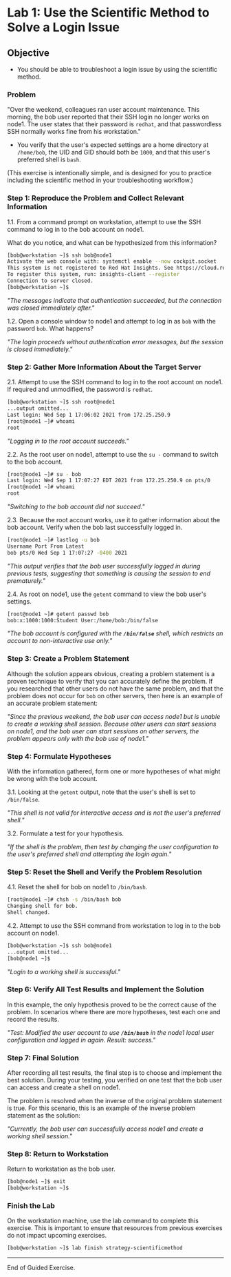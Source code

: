 
# Lab 1: Use the Scientific Method to Solve a Login Issue

## Objective

- You should be able to troubleshoot a login issue by using the scientific method.

### Problem

"Over the weekend, colleagues ran user account maintenance. This morning, the bob user reported that their SSH login no longer works on node1. The user states that their password is `redhat`, and that passwordless SSH normally works fine from his workstation."

- You verify that the user's expected settings are a home directory at `/home/bob`, the UID and GID should both be `1000`, and that this user's preferred shell is `bash`.

(This exercise is intentionally simple, and is designed for you to practice including the scientific method in your troubleshooting workflow.)

### Step 1: Reproduce the Problem and Collect Relevant Information

1.1. From a command prompt on workstation, attempt to use the SSH command to log in to the bob account on node1.

What do you notice, and what can be hypothesized from this information?

```bash
[bob@workstation ~]$ ssh bob@node1
Activate the web console with: systemctl enable --now cockpit.socket
This system is not registered to Red Hat Insights. See https://cloud.redhat.com/
To register this system, run: insights-client --register
Connection to server closed.
[bob@workstation ~]$
```

*"The messages indicate that authentication succeeded, but the connection was closed immediately after."*

1.2. Open a console window to node1 and attempt to log in as `bob` with the password `bob`. What happens?

*"The login proceeds without authentication error messages, but the session is closed immediately."*

### Step 2: Gather More Information About the Target Server

2.1. Attempt to use the SSH command to log in to the root account on node1. If required and unmodified, the password is `redhat`.

```bash
[bob@workstation ~]$ ssh root@node1
...output omitted...
Last login: Wed Sep 1 17:06:02 2021 from 172.25.250.9
[root@node1 ~]# whoami
root
```

*"Logging in to the root account succeeds."*

2.2. As the root user on node1, attempt to use the `su -` command to switch to the bob account.

```bash
[root@node1 ~]# su - bob
Last login: Wed Sep 1 17:07:27 EDT 2021 from 172.25.250.9 on pts/0
[root@node1 ~]# whoami
root
```

*"Switching to the bob account did not succeed."*

2.3. Because the root account works, use it to gather information about the bob account. Verify when the bob last successfully logged in.

```bash
[root@node1 ~]# lastlog -u bob
Username Port From Latest
bob pts/0 Wed Sep 1 17:07:27 -0400 2021
```

*"This output verifies that the bob user successfully logged in during previous tests, suggesting that something is causing the session to end prematurely."*

2.4. As root on node1, use the `getent` command to view the bob user's settings.

```bash
[root@node1 ~]# getent passwd bob
bob:x:1000:1000:Student User:/home/bob:/bin/false
```

*"The bob account is configured with the **`/bin/false`** shell, which restricts an account to non-interactive use only."*

### Step 3: Create a Problem Statement

Although the solution appears obvious, creating a problem statement is a proven technique to verify that you can accurately define the problem. If you researched that other users do not have the same problem, and that the problem does not occur for `bob` on other servers, then here is an example of an accurate problem statement:

*"Since the previous weekend, the bob user can access node1 but is unable to create a working shell session. Because other users can start sessions on node1, and the bob user can start sessions on other servers, the problem appears only with the bob use of node1."*

### Step 4: Formulate Hypotheses

With the information gathered, form one or more hypotheses of what might be wrong with the bob account.

3.1. Looking at the `getent` output, note that the user's shell is set to `/bin/false`.

*"This shell is not valid for interactive access and is not the user's preferred shell."*

3.2. Formulate a test for your hypothesis.

*"If the shell is the problem, then test by changing the user configuration to the user's preferred shell and attempting the login again."*

### Step 5: Reset the Shell and Verify the Problem Resolution

4.1. Reset the shell for bob on node1 to `/bin/bash`.

```bash
[root@node1 ~]# chsh -s /bin/bash bob
Changing shell for bob.
Shell changed.
```

4.2. Attempt to use the SSH command from workstation to log in to the bob account on node1.

```bash
[bob@workstation ~]$ ssh bob@node1
...output omitted...
[bob@node1 ~]$
```

*"Login to a working shell is successful."*

### Step 6: Verify All Test Results and Implement the Solution

In this example, the only hypothesis proved to be the correct cause of the problem. In scenarios where there are more hypotheses, test each one and record the results.

*"Test: Modified the user account to use **`/bin/bash`** in the node1 local user configuration and logged in again. Result: success."*

### Step 7: Final Solution

After recording all test results, the final step is to choose and implement the best solution. During your testing, you verified on one test that the bob user can access and create a shell on node1.

The problem is resolved when the inverse of the original problem statement is true. For this scenario, this is an example of the inverse problem statement as the solution:

*"Currently, the bob user can successfully access node1 and create a working shell session."*

### Step 8: Return to Workstation

Return to workstation as the bob user.

```bash
[bob@node1 ~]$ exit
[bob@workstation ~]$
```

### Finish the Lab

On the workstation machine, use the lab command to complete this exercise. This is important to ensure that resources from previous exercises do not impact upcoming exercises.

```bash
[bob@workstation ~]$ lab finish strategy-scientificmethod
```

---

End of Guided Exercise.

